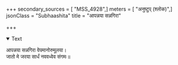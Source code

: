 +++
secondary_sources = [ "MSS_4928",]
meters = [ "अनुष्टुप् (श्लोक)",]
jsonClass = "Subhaashita"
title = "आपन्नया सन्नगिरा"

+++

<details open><summary>Text</summary>

आपन्नया सन्नगिरा वेपमानोरुमूलया।  
जातो मे जरया सार्धं नववध्वेव संगमः॥
</details>
